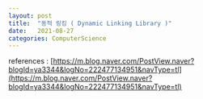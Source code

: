 ```yaml
---
layout: post
title:  "동적 링킹 ( Dynamic Linking Library )"
date:   2021-08-27
categories: ComputerScience
---
```


references : [https://m.blog.naver.com/PostView.naver?blogId=ya3344&logNo=222477134951&navType=tl](https://m.blog.naver.com/PostView.naver?blogId=ya3344&logNo=222477134951&navType=tl)    